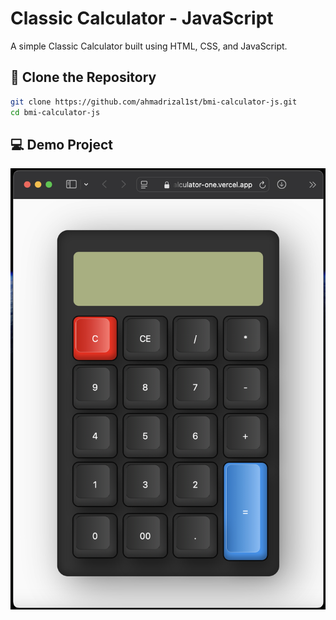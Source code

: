 # Classic Calculator - JavaScript

A simple Classic Calculator built using HTML, CSS, and JavaScript.

## 🚀 Clone the Repository

```bash
git clone https://github.com/ahmadrizal1st/bmi-calculator-js.git
cd bmi-calculator-js
```
## 💻 Demo Project
![Demo](demo.png)